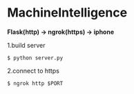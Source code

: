 # MachineIntelligence

**Flask(http) -> ngrok(https) -> iphone**

1.build server

`$ python server.py`

2.connect to https

`$ ngrok http $PORT`
